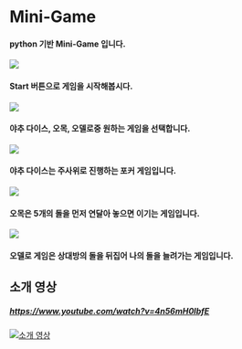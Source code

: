 # Mini-Game

#### python 기반 Mini-Game 입니다.

<img src="https://user-images.githubusercontent.com/60678326/101280220-4b0ef800-380b-11eb-858a-6cc62fd65519.png" ></img><br/>
#### Start 버튼으로 게임을 시작해봅시다.

<img src="https://user-images.githubusercontent.com/60678326/101280378-19e2f780-380c-11eb-8d2d-824309a36cd7.png" ></img><br/>
#### 야추 다이스, 오목, 오델로중 원하는 게임을 선택합니다.

<img src="https://user-images.githubusercontent.com/60678326/101280580-4d725180-380d-11eb-8345-6f7baf92adc0.png" ></img><br/>
#### 야추 다이스는 주사위로 진행하는 포커 게임입니다.

<img src="https://user-images.githubusercontent.com/60678326/101280500-d5a42700-380c-11eb-9c36-a194c00c5c81.png" ></img><br/>
#### 오목은 5개의 돌을 먼저 연달아 놓으면 이기는 게임입니다.

<img src="https://user-images.githubusercontent.com/60678326/101280447-6cbcaf00-380c-11eb-865f-6c11afee58d3.png" ></img><br/>
#### 오델로 게임은 상대방의 돌을 뒤집어 나의 돌을 늘려가는 게임입니다.

## 소개 영상
##### https://www.youtube.com/watch?v=4n56mH0IbfE
[![소개 영상](https://user-images.githubusercontent.com/60678326/101280378-19e2f780-380c-11eb-8d2d-824309a36cd7.png)](https://www.youtube.com/watch?v=4n56mH0IbfE)


